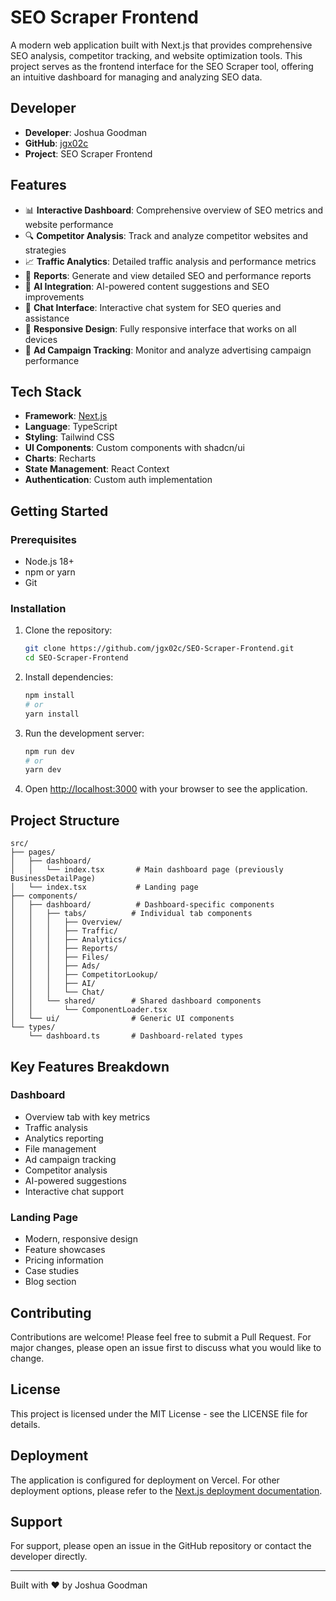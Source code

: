# SEO Scraper Frontend

A modern web application built with Next.js that provides comprehensive SEO analysis, competitor tracking, and website optimization tools. This project serves as the frontend interface for the SEO Scraper tool, offering an intuitive dashboard for managing and analyzing SEO data.

## Developer
- **Developer**: Joshua Goodman
- **GitHub**: [jgx02c](https://github.com/jgx02c)
- **Project**: SEO Scraper Frontend

## Features

- 📊 **Interactive Dashboard**: Comprehensive overview of SEO metrics and website performance
- 🔍 **Competitor Analysis**: Track and analyze competitor websites and strategies
- 📈 **Traffic Analytics**: Detailed traffic analysis and performance metrics
- 📑 **Reports**: Generate and view detailed SEO and performance reports
- 🤖 **AI Integration**: AI-powered content suggestions and SEO improvements
- 💬 **Chat Interface**: Interactive chat system for SEO queries and assistance
- 📱 **Responsive Design**: Fully responsive interface that works on all devices
- 🎯 **Ad Campaign Tracking**: Monitor and analyze advertising campaign performance

## Tech Stack

- **Framework**: [Next.js](https://nextjs.org)
- **Language**: TypeScript
- **Styling**: Tailwind CSS
- **UI Components**: Custom components with shadcn/ui
- **Charts**: Recharts
- **State Management**: React Context
- **Authentication**: Custom auth implementation

## Getting Started

### Prerequisites

- Node.js 18+ 
- npm or yarn
- Git

### Installation

1. Clone the repository:
   ```bash
   git clone https://github.com/jgx02c/SEO-Scraper-Frontend.git
   cd SEO-Scraper-Frontend
   ```

2. Install dependencies:
   ```bash
   npm install
   # or
   yarn install
   ```

3. Run the development server:
   ```bash
   npm run dev
   # or
   yarn dev
   ```

4. Open [http://localhost:3000](http://localhost:3000) with your browser to see the application.

## Project Structure

```
src/
├── pages/
│   ├── dashboard/
│   │   └── index.tsx       # Main dashboard page (previously BusinessDetailPage)
│   └── index.tsx           # Landing page
├── components/
│   ├── dashboard/          # Dashboard-specific components
│   │   ├── tabs/          # Individual tab components
│   │   │   ├── Overview/
│   │   │   ├── Traffic/
│   │   │   ├── Analytics/
│   │   │   ├── Reports/
│   │   │   ├── Files/
│   │   │   ├── Ads/
│   │   │   ├── CompetitorLookup/
│   │   │   ├── AI/
│   │   │   └── Chat/
│   │   └── shared/        # Shared dashboard components
│   │       └── ComponentLoader.tsx
│   └── ui/                # Generic UI components
└── types/
    └── dashboard.ts       # Dashboard-related types
```

## Key Features Breakdown

### Dashboard
- Overview tab with key metrics
- Traffic analysis
- Analytics reporting
- File management
- Ad campaign tracking
- Competitor analysis
- AI-powered suggestions
- Interactive chat support

### Landing Page
- Modern, responsive design
- Feature showcases
- Pricing information
- Case studies
- Blog section

## Contributing

Contributions are welcome! Please feel free to submit a Pull Request. For major changes, please open an issue first to discuss what you would like to change.

## License

This project is licensed under the MIT License - see the LICENSE file for details.

## Deployment

The application is configured for deployment on Vercel. For other deployment options, please refer to the [Next.js deployment documentation](https://nextjs.org/docs/pages/building-your-application/deploying).

## Support

For support, please open an issue in the GitHub repository or contact the developer directly.

---

Built with ❤️ by Joshua Goodman